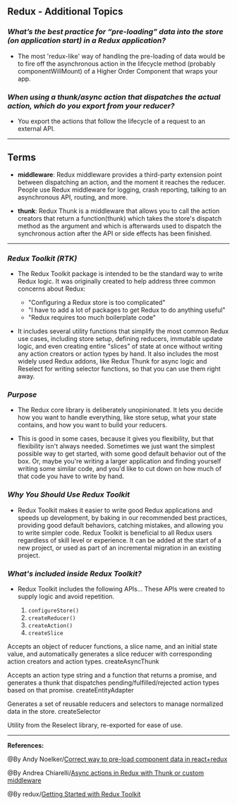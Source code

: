 ## **Redux - Additional Topics**

### ***What’s the best practice for “pre-loading” data into the store (on application start) in a Redux application?***

- The most 'redux-like' way of handling the pre-loading of data would be to fire off the asynchronous action in the lifecycle method (probably componentWillMount) of a Higher Order Component that wraps your app.

### ***When using a thunk/async action that dispatches the actual action, which do you export from your reducer?***

- You export the actions that follow the lifecycle of a request to an external API.


-------------------------------------------------------------


## **Terms**

- **middleware**: Redux middleware provides a third-party extension point between dispatching an action, and the moment it reaches the reducer. People use Redux middleware for logging, crash reporting, talking to an asynchronous API, routing, and more.

- **thunk**: Redux Thunk is a middleware that allows you to call the action creators that return a function(thunk) which takes the store's dispatch method as the argument and which is afterwards used to dispatch the synchronous action after the API or side effects has been finished.

-----------------------------------------------

### ***Redux Toolkit (RTK)***

- The Redux Toolkit package is intended to be the standard way to write Redux logic. It was originally created to help address three common concerns about Redux:

   - "Configuring a Redux store is too complicated"
   - "I have to add a lot of packages to get Redux to do anything useful"
   - "Redux requires too much boilerplate code"


- It includes several utility functions that simplify the most common Redux use cases, including store setup, defining reducers, immutable update logic, and even creating entire "slices" of state at once without writing any action creators or action types by hand. It also includes the most widely used Redux addons, like Redux Thunk for async logic and Reselect for writing selector functions, so that you can use them right away.

### ***Purpose***

- The Redux core library is deliberately unopinionated. It lets you decide how you want to handle everything, like store setup, what your state contains, and how you want to build your reducers.

- This is good in some cases, because it gives you flexibility, but that flexibility isn't always needed. Sometimes we just want the simplest possible way to get started, with some good default behavior out of the box. Or, maybe you're writing a larger application and finding yourself writing some similar code, and you'd like to cut down on how much of that code you have to write by hand.

### ***Why You Should Use Redux Toolkit***

- Redux Toolkit makes it easier to write good Redux applications and speeds up development, by baking in our recommended best practices, providing good default behaviors, catching mistakes, and allowing you to write simpler code. Redux Toolkit is beneficial to all Redux users regardless of skill level or experience. It can be added at the start of a new project, or used as part of an incremental migration in an existing project.

### ***What's included inside Redux Toolkit?***

- Redux Toolkit includes the following APIs... These APIs were created to supply logic and avoid repetition.

   1. `configureStore()`
   2. `createReducer()`
   3. `createAction()`
   4. `createSlice`

Accepts an object of reducer functions, a slice name, and an initial state value, and automatically generates a slice reducer with corresponding action creators and action types.
createAsyncThunk

Accepts an action type string and a function that returns a promise, and generates a thunk that dispatches pending/fulfilled/rejected action types based on that promise.
createEntityAdapter

Generates a set of reusable reducers and selectors to manage normalized data in the store.
createSelector

Utility from the Reselect library, re-exported for ease of use.

-----------------------------------------------

**References:**

@By Andy Noelker/[Correct way to pre-load component data in react+redux](https://stackoverflow.com/questions/39356517/correct-way-to-pre-load-component-data-in-reactredux) 

@By Andrea Chiarelli/[Async actions in Redux with Thunk or custom middleware](https://blog.logrocket.com/managing-asynchronous-actions-in-redux-1bc7d28a00c6/)

@By redux/[Getting Started with Redux Toolkit](https://redux-toolkit.js.org/introduction/getting-started)